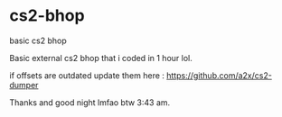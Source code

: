 # cs2-bhop
basic cs2 bhop 

Basic external cs2 bhop that i coded in 1 hour lol.

if offsets are outdated update them here : https://github.com/a2x/cs2-dumper

Thanks and good night lmfao btw 3:43 am.

